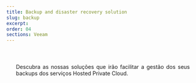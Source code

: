 ```yaml
---
title: Backup and disaster recovery solution
slug: backup
excerpt:
order: 04
sections: Veeam
---
```


<style>
#page {
  display: flex !important;
  flex-direction:column-reverse !important;
}
#customProductIndex {
padding:25px;
}
#customProductIndex p {
text-align:justify;
}

</style>

<div id="customProductIndex">

<p>Descubra as nossas soluções que irão facilitar a gestão dos seus backups dos serviços Hosted Private Cloud.</p>

</div>
